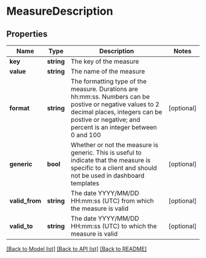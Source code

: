 # MeasureDescription

## Properties
Name | Type | Description | Notes
------------ | ------------- | ------------- | -------------
**key** | **string** | The key of the measure | 
**value** | **string** | The name of the measure | 
**format** | **string** | The formatting type of  the measure. Durations are hh:mm:ss. Numbers can be postive or negative values to 2 decimal places, integers can be postive or negative; and percent is an integer between 0 and 100 | [optional] 
**generic** | **bool** | Whether or not the measure is generic. This is useful to indicate that the measure is specific to a client and should not be used in dashboard templates | [optional] 
**valid_from** | **string** | The date YYYY/MM/DD HH:mm:ss (UTC) from which the measure is valid | [optional] 
**valid_to** | **string** | The date YYYY/MM/DD HH:mm:ss (UTC) to which the measure is valid | [optional] 

[[Back to Model list]](../README.md#documentation-for-models) [[Back to API list]](../README.md#documentation-for-api-endpoints) [[Back to README]](../README.md)


